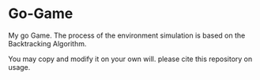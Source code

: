 # Go-Game
My go Game. The process of the environment simulation is based on the Backtracking Algorithm.

You may copy and modify it on your own will. please cite this repository on usage.

